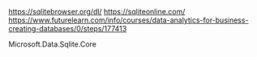 https://sqlitebrowser.org/dl/
https://sqliteonline.com/
https://www.futurelearn.com/info/courses/data-analytics-for-business-creating-databases/0/steps/177413


Microsoft.Data.Sqlite.Core